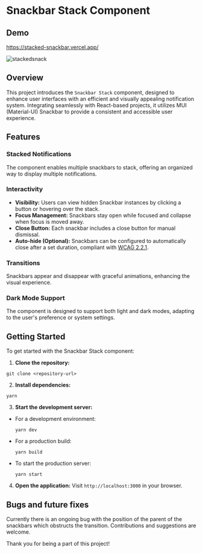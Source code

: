 # Snackbar Stack Component

## Demo

https://stacked-snackbar.vercel.app/

![stackedsnack](https://github.com/user-attachments/assets/1cee4883-55ef-4546-912f-8b7e6b258f3a)

## Overview

This project introduces the `Snackbar Stack` component, designed to enhance user interfaces with an efficient and visually appealing notification system. Integrating seamlessly with React-based projects, it utilizes MUI (Material-UI) Snackbar to provide a consistent and accessible user experience.

## Features

### Stacked Notifications

The component enables multiple snackbars to stack, offering an organized way to display multiple notifications.

### Interactivity

-   **Visibility:** Users can view hidden Snackbar instances by clicking a button or hovering over the stack.
-   **Focus Management:** Snackbars stay open while focused and collapse when focus is moved away.
-   **Close Button:** Each snackbar includes a close button for manual dismissal.
-   **Auto-hide (Optional):** Snackbars can be configured to automatically close after a set duration, compliant with [WCAG 2.2.1](https://www.w3.org/TR/WCAG21/#enough-time).

### Transitions

Snackbars appear and disappear with graceful animations, enhancing the visual experience.

### Dark Mode Support

The component is designed to support both light and dark modes, adapting to the user's preference or system settings.

## Getting Started

To get started with the Snackbar Stack component:

1. **Clone the repository:**

`git clone <repository-url>`

2. **Install dependencies:**

`yarn`

3. **Start the development server:**

-   For a development environment:
    ```
    yarn dev
    ```
-   For a production build:
    ```
    yarn build
    ```
-   To start the production server:
    ```
    yarn start
    ```

4. **Open the application:**
   Visit `http://localhost:3000` in your browser.

## Bugs and future fixes

Currently there is an ongoing bug with the position of the parent of the snackbars which obstructs the transition. Contributions and suggestions are welcome.

Thank you for being a part of this project!

